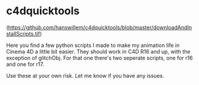 # c4dquicktools

(https://github.com/hanswillem/c4dquicktools/blob/master/downloadAndInstallScripts.tif)

Here you find a few python scripts I made to make my animation life in Cinema 4D a little bit easier. They should work in C4D R16 and up, with the exception of glitchObj. For that one there's two seperate scripts, one for r16 and one for r17. 

Use these at your own risk. Let me know if you have any issues.
